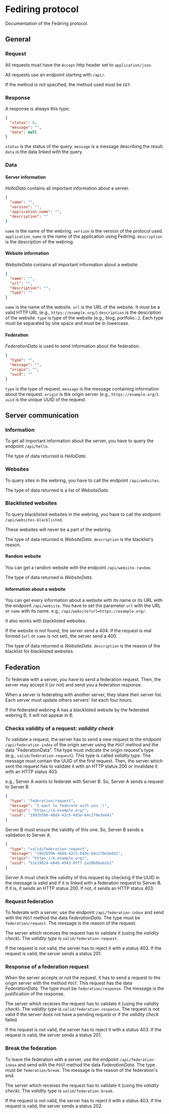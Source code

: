# Fediring protocol

Documentation of the Fediring protocol.

## General

### Request

All requests must have the `Accept` http header set to `application/json`.

All requests use an endpoint starting with `/api/`.

If the method is not specified, the method used must be `GET`.

### Response

A response is always this type:
```json
{
  "status": 0,
  "message": "",
  "data": null
}
```
`status` is the status of the query.
`message` is a message describing the result.
`data` is the data linked with the query.

### Data

#### Server information

*HelloData* contains all important information about a server.
```json
{
  "name": "",
  "version": "",
  "application_name": "",
  "description": ""
}
```
`name` is the name of the webring.
`version` is the version of the protocol used.
`application_name` is the name of the application using Fediring.
`description` is the description of the webring.

#### Website information

*WebsiteData* contains all important information about a website.
```json
{
  "name": "",
  "url": "",
  "description": "",
  "type": ""
}
```
`name` is the name of the website.
`url` is the URL of the website. It must be a valid HTTP URL (e.g., `https://example.org/`)
`description` is the description of the website.
`type` is type of the website (e.g., blog, portfolio...). Each type must be separated by one space and must be in lowercase.

#### Federation

*FederationData* is used to send information about the federation.
```json
{
  "type": "",
  "message": "",
  "origin": "",
  "uuid": ""
}
```
`type` is the type of request.
`message` is the message containing information about the request.
`origin` is the origin server (e.g., `https://example.org/`).
`uuid` is the unique UUID of the request. 

## Server communication

### Information

To get all important information about the server, you have to query the endpoint `/api/hello`.

The type of data returned is *HelloData*.

### Websites

To query sites in the webring, you have to call the endpoint `/api/websites`.

The type of data returned is a list of *WebsiteData*.

### Blacklisted websites

To query blacklisted websites in the webring, you have to call the endpoint `/api/websites-blacklisted`.

These websites will never be a part of the webring.

The type of data returned is *WebsiteData*.
`description` is the blacklist's reason.

#### Random website

You can get a random website with the endpoint `/api/website-random`.

The type of data returned is *WebsiteData*.

#### Information about a website

You can get every information about a website with its name or its URL with the endpoint `/api/website`.
You have to set the parameter `url` with the URL or `name` with its name.
e.g., `/api/website?url=https://example.org/`.

It also works with blacklisted websites.

If the website is not found, the server send a 404.
If the request is mal formed (`url` or `name` is not set), the server send a 400.

The type of data returned is *WebsiteData*.
`description` is the reason of the blacklist for blacklisted websites. 

## Federation

To federate with a server, you have to send a federation request. 
Then, the server may accept it (or not) and send you a federation response.

When a server is federating with another server, they share their server list.
Each server must update others servers' list each four hours. 

If the federated webring A has a blacklisted website by the federated webring B, it will not appear in B.

### Checks validity of a request: *validity check*

To validate a request, the server has to send a new request to the endpoint `/api/federation-indox` of the origin server
using the `POST` method and the data "FederationData".
The type must indicate the origin request's type (e.g., `valid/federation-request`). 
This type is called *validity type*.
The message must contain the UUID of the first request.
Then, the server which sent the request has to validate it with an HTTP status 200 or invalidate it with an HTTP status 403.

e.g., Server A wants to federate with Server B. So, Server A sends a request to Server B
```json
{
  "type": "federation/request",
  "message": "I want to federate with you :)",
  "origin": "https://a.example.org/",
  "uuid": "19d2b596-48d4-42c5-8d3e-64c270e3e641"
}
```
Server B must ensure the validity of this one. So, Server B sends a validation to Server A.
```json
{
  "type": "valid/federation-request",
  "message": "19d2b596-48d4-42c5-8d3e-64c270e3e641",
  "origin": "https://b.example.org/",
  "uuid": "51e19824-e84b-4943-8ff7-2a28b08ab2e2"
}
```
Server A must check the validity of this request by checking if the UUID in the message is valid and if it is linked with
a federation request to Server B.
If it is, it sends an HTTP status 200.
If not, it sends an HTTP status 403.

### Request federation

To federate with a server, use the endpoint `/api/federation-inbox` and send with the `POST` method the data *FederationData*.
The type must be `federation/request`.
The message is the reason of the request.

The server which receives the request has to validate it (using the *validity check*).
The *validity type* is `valid/federation-request`.

If the request is not valid, the server has to reject it with a status 403.
If the request is valid, the server sends a status 201.

### Response of a federation request

When the server accepts or not the request, it has to send a request to the origin server with the method `POST`.
This request has the data *FederationData*.
The type must be `federation/response`.
The message is the justification of the response.

The server which receives the request has to validate it (using the *validity check*).
The *validity type* is `valid/federation-response`.
The request is not valid if the server does not have a pending request or if the *validity check* failed.

If the request is not valid, the server has to reject it with a status 403.
If the request is valid, the server sends a status 201.

### Break the federation

To leave the federation with a server, use the endpoint `/api/federation-inbox` and send with the `POST` method the data 
*FederationData*. 
The type must be `federation/break`.
The message is the reason of the federation's end.

The server which receives the request has to validate it (using the *validity check*).
The *validity type* is `valid/federation-break`.

If the request is not valid, the server has to reject it with a status 403.
If the request is valid, the server sends a status 202.